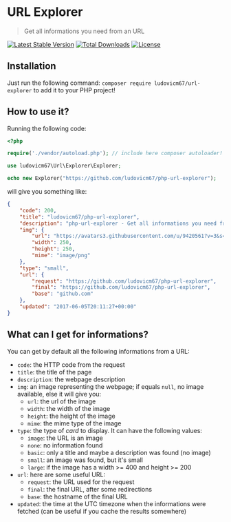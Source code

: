 # URL Explorer

> Get all informations you need from an URL

[![Latest Stable Version](https://poser.pugx.org/ludovicm67/url-explorer/v/stable)](https://packagist.org/packages/ludovicm67/url-explorer)
[![Total Downloads](https://poser.pugx.org/ludovicm67/url-explorer/downloads)](https://packagist.org/packages/ludovicm67/url-explorer)
[![License](https://poser.pugx.org/ludovicm67/url-explorer/license)](https://packagist.org/packages/ludovicm67/url-explorer)

## Installation

Just run the following command: `composer require ludovicm67/url-explorer` to add it to your PHP project!

## How to use it?

Running the following code:

```php
<?php

require('./vendor/autoload.php'); // include here composer autoloader!

use ludovicm67\Url\Explorer\Explorer;

echo new Explorer("https://github.com/ludovicm67/php-url-explorer");

```

will give you something like:

```json
{
    "code": 200,
    "title": "ludovicm67/php-url-explorer",
    "description": "php-url-explorer - Get all informations you need from an URL",
    "img": {
        "url": "https://avatars3.githubusercontent.com/u/9420561?v=3&s=400",
        "width": 250,
        "height": 250,
        "mime": "image/png"
    },
    "type": "small",
    "url": {
        "request": "https://github.com/ludovicm67/php-url-explorer",
        "final": "https://github.com/ludovicm67/php-url-explorer",
        "base": "github.com"
    },
    "updated": "2017-06-05T20:11:27+00:00"
}
```

## What can I get for informations?

You can get by default all the following informations from a URL:

-   `code`: the HTTP code from the request
-   `title`: the title of the page
-   `description`: the webpage description
-   `img`: an image representing the webpage; if equals `null`, no image available, else it will give you:
    -   `url`: the url of the image
    -   `width`: the width of the image
    -   `height`: the height of the image
    -   `mime`: the mime type of the image
-   `type`: the type of _card_ to display. It can have the following values:
    -   `image`: the URL is an image
    -   `none`: no information found
    -   `basic`: only a title and maybe a description was found (no image)
    -   `small`: an image was found, but it's small
    -   `large`: if the image has a width >= 400 and height >= 200
-   `url`: here are some useful URL:
    -   `request`: the URL used for the request
    -   `final`: the final URL, after some redirections
    -   `base`: the hostname of the final URL
-   `updated`: the time at the UTC timezone when the informations were fetched (can be useful if you cache the results somewhere)
